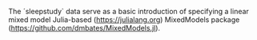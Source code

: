 The ´sleepstudy`  data serve as a basic introduction of specifying a linear mixed model Julia-based (https://julialang.org) MixedModels package (https://github.com/dmbates/MixedModels.jl).
